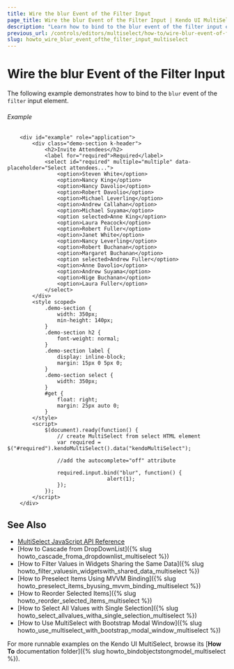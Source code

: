 ```yaml
---
title: Wire the blur Event of the Filter Input
page_title: Wire the blur Event of the Filter Input | Kendo UI MultiSelect
description: "Learn how to bind to the blur event of the filter input element in the Kendo UI MultiSelect widget."
previous_url: /controls/editors/multiselect/how-to/wire-blur-event-of-filter-input
slug: howto_wire_blur_event_ofthe_filtеr_input_multiselect
---
```


# Wire the blur Event of the Filter Input

The following example demonstrates how to bind to the `blur` event of the `filter` input element.

###### Example

```dojo
    <div id="example" role="application">
        <div class="demo-section k-header">
            <h2>Invite Attendees</h2>
            <label for="required">Required</label>
            <select id="required" multiple="multiple" data-placeholder="Select attendees...">
                <option>Steven White</option>
                <option>Nancy King</option>
                <option>Nancy Davolio</option>
                <option>Robert Davolio</option>
                <option>Michael Leverling</option>
                <option>Andrew Callahan</option>
                <option>Michael Suyama</option>
                <option selected>Anne King</option>
                <option>Laura Peacock</option>
                <option>Robert Fuller</option>
                <option>Janet White</option>
                <option>Nancy Leverling</option>
                <option>Robert Buchanan</option>
                <option>Margaret Buchanan</option>
                <option selected>Andrew Fuller</option>
                <option>Anne Davolio</option>
                <option>Andrew Suyama</option>
                <option>Nige Buchanan</option>
                <option>Laura Fuller</option>
            </select>
        </div>
        <style scoped>
            .demo-section {
                width: 350px;
                min-height: 140px;
            }
            .demo-section h2 {
                font-weight: normal;
            }
            .demo-section label {
                display: inline-block;
                margin: 15px 0 5px 0;
            }
            .demo-section select {
                width: 350px;
            }
            #get {
                float: right;
                margin: 25px auto 0;
            }
        </style>
        <script>
            $(document).ready(function() {
                // create MultiSelect from select HTML element
                var required = $("#required").kendoMultiSelect().data("kendoMultiSelect");

                //add the autocomplete="off" attribute

                required.input.bind("blur", function() {
                                alert(1);
                });
            });
        </script>
    </div>
```

## See Also

* [MultiSelect JavaScript API Reference](/api/javascript/ui/multiselect)
* [How to Cascade from DropDownList]({% slug howto_cascade_froma_dropdownlist_multiselect %})
* [How to Filter Values in Widgets Sharing the Same Data]({% slug howto_filter_valuesin_widgetswith_shared_data_multiselect %})
* [How to Preselect Items Using MVVM Binding]({% slug howto_preselect_items_byusing_mvvm_binding_multiselect %})
* [How to Reorder Selected Items]({% slug howto_reorder_selected_items_multiselect %})
* [How to Select All Values with Single Selection]({% slug howto_select_allvalues_witha_single_selection_multiselect %})
* [How to Use MultiSelect with Bootstrap Modal Window]({% slug howto_use_multiselect_with_bootstrap_modal_window_multiselect %})

For more runnable examples on the Kendo UI MultiSelect, browse its [**How To** documentation folder]({% slug howto_bindobjectstongmodel_multiselect %}).
